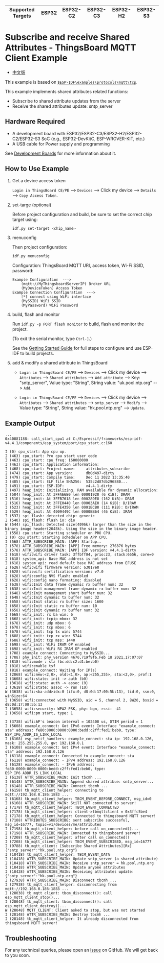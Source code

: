 | Supported Targets | ESP32 | ESP32-C2 | ESP32-C3 | ESP32-H2 | ESP32-S3 |
| ----------------- | ----- | -------- | -------- | -------- | -------- |

# Subscribe and receive Shared Attributes - ThingsBoard MQTT Client Example

* [中文版](./README_CN.md)

This example is based on [`$ESP-IDF\examples\protocols\mqtt\tcp`](https://github.com/espressif/esp-idf/tree/master/examples/protocols/mqtt/tcp).

This example implements shared attributes related functions:

* Subscribe to shared attribute updates from the server
* Receive the shared attributes update: sntp_server

## Hardware Required

* A development board with ESP32/ESP32-C3/ESP32-H2/ESP32-C2/ESP32-S3 SoC (e.g., ESP32-DevKitC, ESP-WROVER-KIT, etc.)
* A USB cable for Power supply and programming

See [Development Boards](https://www.espressif.com/en/products/devkits) for more information about it.

## How to Use Example

1. Get a device access token

   `Login in ThingsBoard CE/PE` --> `Devices` --> Click my device --> `Details` --> `Copy Access Token`.

2. set-targe (optional)

   Before project configuration and build, be sure to set the correct chip target using:

   ```bash
   idf.py set-target <chip_name>
   ```

3. menuconfig

   Then project configuration:

   ```bash
   idf.py menuconfig
   ```

   Configuration: ThingsBoard MQTT URI, access token, Wi-Fi SSID, password:

   ```menuconfig
   Example Configuration  --->
       (mqtt://MyThingsboardServerIP) Broker URL
       (MyDeviceToken) Access Token 
   Example Connection Configuration  --->
       [*] connect using WiFi interface
       (MySSID) WiFi SSID 
       (MyPassword) WiFi Password                  
   ```

4. build, flash and monitor

   Run `idf.py -p PORT flash monitor` to build, flash and monitor the project.

   (To exit the serial monitor, type ``Ctrl-]``.)

   See the [Getting Started Guide](https://idf.espressif.com/) for full steps to configure and use ESP-IDF to build projects.

5. add & modify a shared attribute in ThingsBoard

   * `Login in ThingsBoard CE/PE` --> `Devices` --> Click my device --> `Attributes` --> `Shared attributes` --> `Add attribute` --> Key: "sntp_server", Value type: "String", String value: "uk.pool.ntp.org" --> `Add`.

   * `Login in ThingsBoard CE/PE` --> `Devices` --> Click my device --> `Attributes` --> `Shared attributes` --> `sntp_server` --> `Modify` --> Value type: "String", String value: "hk.pool.ntp.org" --> `Update`.

## Example Output

```none
...
0x40081188: call_start_cpu1 at C:/Espressif/frameworks/esp-idf-v4.4.1/components/esp_system/port/cpu_start.c:160

I (0) cpu_start: App cpu up.
I (463) cpu_start: Pro cpu start user code
I (463) cpu_start: cpu freq: 160000000
I (463) cpu_start: Application information:
I (468) cpu_start: Project name:     attributes_subscribe
I (474) cpu_start: App version:      db0d497-dirty
I (479) cpu_start: Compile time:     Dec 11 2022 13:35:40
I (485) cpu_start: ELF file SHA256:  535c2d87db296880...
I (491) cpu_start: ESP-IDF:          v4.4.1-dirty
I (497) heap_init: Initializing. RAM available for dynamic allocation:
I (504) heap_init: At 3FFAE6E0 len 00001920 (6 KiB): DRAM
I (510) heap_init: At 3FFB7618 len 000289E8 (162 KiB): DRAM
I (516) heap_init: At 3FFE0440 len 00003AE0 (14 KiB): D/IRAM
I (523) heap_init: At 3FFE4350 len 0001BCB0 (111 KiB): D/IRAM
I (529) heap_init: At 4009449C len 0000BB64 (46 KiB): IRAM
I (537) spi_flash: detected chip: generic
I (540) spi_flash: flash io: dio
W (544) spi_flash: Detected size(4096k) larger than the size in the binary image header(2048k). Using the size in the binary image header.
I (558) cpu_start: Starting scheduler on PRO CPU.
I (0) cpu_start: Starting scheduler on APP CPU.
I (568) ATTR_SUBSCRIBE_MAIN: [APP] Startup..
I (578) ATTR_SUBSCRIBE_MAIN: [APP] Free memory: 276376 bytes
I (578) ATTR_SUBSCRIBE_MAIN: [APP] IDF version: v4.4.1-dirty
I (618) wifi:wifi driver task: 3ffbff04, prio:23, stack:6656, core=0
I (618) system_api: Base MAC address is not set
I (618) system_api: read default base MAC address from EFUSE
I (628) wifi:wifi firmware version: 63017e0
I (628) wifi:wifi certification version: v7.0
I (628) wifi:config NVS flash: enabled
I (628) wifi:config nano formating: disabled
I (638) wifi:Init data frame dynamic rx buffer num: 32
I (638) wifi:Init management frame dynamic rx buffer num: 32
I (648) wifi:Init management short buffer num: 32
I (648) wifi:Init dynamic tx buffer num: 32
I (658) wifi:Init static rx buffer size: 1600
I (658) wifi:Init static rx buffer num: 10
I (658) wifi:Init dynamic rx buffer num: 32
I (668) wifi_init: rx ba win: 6
I (668) wifi_init: tcpip mbox: 32
I (678) wifi_init: udp mbox: 6
I (678) wifi_init: tcp mbox: 6
I (678) wifi_init: tcp tx win: 5744
I (688) wifi_init: tcp rx win: 5744
I (688) wifi_init: tcp mss: 1440
I (698) wifi_init: WiFi IRAM OP enabled
I (698) wifi_init: WiFi RX IRAM OP enabled
I (708) example_connect: Connecting to MySSID...
I (708) phy_init: phy_version 4670,719f9f6,Feb 18 2021,17:07:07
I (818) wifi:mode : sta (bc:dd:c2:d1:be:b0)
I (818) wifi:enable tsf
I (818) example_connect: Waiting for IP(s)
I (2868) wifi:new:<2,0>, old:<1,0>, ap:<255,255>, sta:<2,0>, prof:1
I (3608) wifi:state: init -> auth (b0)
I (3618) wifi:state: auth -> assoc (0)
I (3618) wifi:state: assoc -> run (10)
W (3638) wifi:<ba-add>idx:0 (ifx:0, d8:0d:17:00:5b:13), tid:0, ssn:0, winSize:64
I (3658) wifi:connected with MySSID, aid = 5, channel 2, BW20, bssid = d8:0d:17:00:5b:13
I (3658) wifi:security: WPA2-PSK, phy: bgn, rssi: -41
I (3658) wifi:pm start, type: 1

I (3738) wifi:AP's beacon interval = 102400 us, DTIM period = 1
I (5608) example_connect: Got IPv6 event: Interface "example_connect: sta" address: fe80:0000:0000:0000:bedd:c2ff:fed1:beb0, type: ESP_IP6_ADDR_IS_LINK_LOCAL
I (6108) esp_netif_handlers: example_connect: sta ip: 192.168.0.126, mask: 255.255.255.0, gw: 192.168.0.1
I (6108) example_connect: Got IPv4 event: Interface "example_connect: sta" address: 192.168.0.126
I (6118) example_connect: Connected to example_connect: sta
I (6118) example_connect: - IPv4 address: 192.168.0.126
I (6128) example_connect: - IPv6 address: fe80:0000:0000:0000:bedd:c2ff:fed1:beb0, type: ESP_IP6_ADDR_IS_LINK_LOCAL
I (6138) ATTR_SUBSCRIBE_MAIN: Init tbcmh ...
I (6148) ATTR_SUBSCRIBE_MAIN: Append shared attribue: sntp_server...
I (6148) ATTR_SUBSCRIBE_MAIN: Connect tbcmh ...
I (6158) tb_mqtt_client_helper: connecting to mqtt://192.168.0.186:1883 ...
I (6168) tb_mqtt_client_helper: TBCM_EVENT_BEFORE_CONNECT, msg_id=0
I (6168) ATTR_SUBSCRIBE_MAIN: Still NOT connected to server!
I (7178) tb_mqtt_client_helper: TBCM_EVENT_CONNECTED
I (7178) tb_mqtt_client_helper: client->tbmqttclient = 0x3ffc5be4
I (7178) tb_mqtt_client_helper: Connected to thingsboard MQTT server!
I (7188) ATTRIBUTES_SUBSCRIBE: sent subscribe successful, msg_id=16777, topic=v1/devices/me/attributes
I (7198) tb_mqtt_client_helper: before call on_connected()...
I (7198) ATTR_SUBSCRIBE_MAIN: Connected to thingsboard server!
I (7208) tb_mqtt_client_helper: after call on_connected()
I (7208) tb_mqtt_client_helper: TBCM_EVENT_SUBSCRIBED, msg_id=16777
I (9788) tb_mqtt_client: [Subscribe Shared Attributes][Rx] {"sntp_server":"hk.pool.ntp.org"}
I (10418) tb_mqtt_client_helper: TBCM_EVENT_DATA
I (10418) ATTR_SUBSCRIBE_MAIN: Update sntp_server (a shared attribute)
I (10418) ATTR_SUBSCRIBE_MAIN: Receive sntp_server = hk.pool.ntp.org
I (10418) ATTR_SUBSCRIBE_MAIN: Update anyone attributes
I (10428) ATTR_SUBSCRIBE_MAIN: Receiving attributes update: {"sntp_server":"hk.pool.ntp.org"}
I (27938) ATTR_SUBSCRIBE_MAIN: Disconnect tbcmh ...
I (27938) tb_mqtt_client_helper: disconnecting from mqtt://192.168.0.186:1883 ...
I (28038) tb_mqtt_client: tbcm_disconnect(): call esp_mqtt_client_stop()...
I (28048) tb_mqtt_client: tbcm_disconnect(): call esp_mqtt_client_destroy()...
W (28048) MQTT_CLIENT: Client asked to stop, but was not started
I (28148) ATTR_SUBSCRIBE_MAIN: Destroy tbcmh ...
I (28148) tb_mqtt_client_helper: It already disconnected from thingsboard MQTT server!

```

## Troubleshooting

For any technical queries, please open an [issue](https://github.com/liang-zhu-zi/esp32-thingsboard-mqtt-client/issues) on GitHub. We will get back to you soon.
